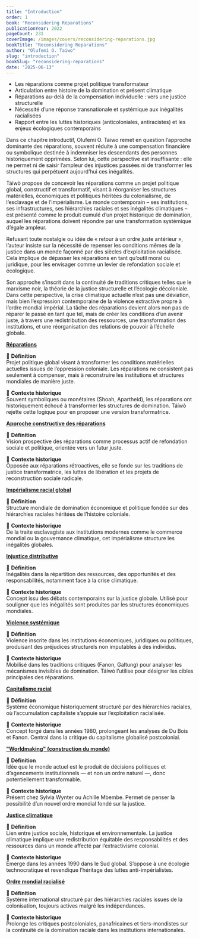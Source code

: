 ```yaml
---
title: "Introduction"
order: 1
book: "Reconsidering Reparations"
publicationYear: 2022
pageCount: 231
coverImage: /images/covers/reconsidering-reparations.jpg
bookTitle: "Reconsidering Reparations"
author: "Olufemi O. Taiwo"
slug: "introduction"
bookSlug: "reconsidering-reparations"
date: "2025-06-13"
---
```


<!--themes:start-->
- Les réparations comme projet politique transformateur
- Articulation entre histoire de la domination et présent climatique
- Réparations au-delà de la compensation individuelle : vers une justice structurelle
- Nécessité d’une réponse transnationale et systémique aux inégalités racialisées
- Rapport entre les luttes historiques (anticoloniales, antiracistes) et les enjeux écologiques contemporains
<!--themes:end-->

<!--summary:start-->
Dans ce chapitre introductif, Olufemi O. Taiwo remet en question l’approche dominante des réparations, souvent réduite à une compensation financière ou symbolique destinée à indemniser les descendants des personnes historiquement opprimées. Selon lui, cette perspective est insuffisante : elle ne permet ni de saisir l’ampleur des injustices passées ni de transformer les structures qui perpétuent aujourd’hui ces inégalités.

Táíwò propose de concevoir les réparations comme un projet politique global, constructif et transformatif, visant à réorganiser les structures matérielles, économiques et politiques héritées du colonialisme, de l’esclavage et de l’impérialisme. Le monde contemporain – ses institutions, ses infrastructures, ses hiérarchies raciales et ses inégalités climatiques – est présenté comme le produit cumulé d’un projet historique de domination, auquel les réparations doivent répondre par une transformation systémique d’égale ampleur.

Refusant toute nostalgie ou idée de « retour à un ordre juste antérieur », l’auteur insiste sur la nécessité de repenser les conditions mêmes de la justice dans un monde façonné par des siècles d’exploitation racialisée. Cela implique de dépasser les réparations en tant qu’outil moral ou juridique, pour les envisager comme un levier de refondation sociale et écologique.

Son approche s’inscrit dans la continuité de traditions critiques telles que le marxisme noir, la théorie de la justice structurelle et l’écologie décoloniale. Dans cette perspective, la crise climatique actuelle n’est pas une déviation, mais bien l’expression contemporaine de la violence extractive propre à l’ordre mondial impérial. La tâche des réparations devient alors non pas de réparer le passé en tant que tel, mais de créer les conditions d’un avenir juste, à travers une redistribution des ressources, une transformation des institutions, et une réorganisation des relations de pouvoir à l’échelle globale.
<!--summary:end-->

<!--concepts:start-->
[**Réparations**](/concepts/reparations)

🔹 **Définition**  
Projet politique global visant à transformer les conditions matérielles actuelles issues de l’oppression coloniale. Les réparations ne consistent pas seulement à compenser, mais à reconstruire les institutions et structures mondiales de manière juste.

🔹 **Contexte historique**  
Souvent symboliques ou monétaires (Shoah, Apartheid), les réparations ont historiquement échoué à transformer les structures de domination. Táíwò rejette cette logique pour en proposer une version transformatrice.

[**Approche constructive des réparations**](/concepts/approche-constructive)

🔹 **Définition**  
Vision prospective des réparations comme processus actif de refondation sociale et politique, orientée vers un futur juste.

🔹 **Contexte historique**  
Opposée aux réparations rétroactives, elle se fonde sur les traditions de justice transformatrice, les luttes de libération et les projets de reconstruction sociale radicale.

[**Impérialisme racial global**](/concepts/imperialisme-racial-global)

🔹 **Définition**  
Structure mondiale de domination économique et politique fondée sur des hiérarchies raciales héritées de l’histoire coloniale.

🔹 **Contexte historique**  
De la traite esclavagiste aux institutions modernes comme le commerce mondial ou la gouvernance climatique, cet impérialisme structure les inégalités globales.

[**Injustice distributive**](/concepts/injustice-distributive)

🔹 **Définition**  
Inégalités dans la répartition des ressources, des opportunités et des responsabilités, notamment face à la crise climatique.

🔹 **Contexte historique**  
Concept issu des débats contemporains sur la justice globale. Utilisé pour souligner que les inégalités sont produites par les structures économiques mondiales.

[**Violence systémique**](/concepts/violence-systemique)

🔹 **Définition**  
Violence inscrite dans les institutions économiques, juridiques ou politiques, produisant des préjudices structurels non imputables à des individus.

🔹 **Contexte historique**  
Mobilisé dans les traditions critiques (Fanon, Galtung) pour analyser les mécanismes invisibles de domination. Táíwò l’utilise pour désigner les cibles principales des réparations.

[**Capitalisme racial**](/concepts/capitalisme-racial)

🔹 **Définition**  
Système économique historiquement structuré par des hiérarchies raciales, où l’accumulation capitaliste s’appuie sur l’exploitation racialisée.

🔹 **Contexte historique**  
Concept forgé dans les années 1980, prolongeant les analyses de Du Bois et Fanon. Central dans la critique du capitalisme globalisé postcolonial.

[**"Worldmaking" (construction du monde)**](/concepts/worldmaking)

🔹 **Définition**  
Idée que le monde actuel est le produit de décisions politiques et d’agencements institutionnels — et non un ordre naturel —, donc potentiellement transformable.

🔹 **Contexte historique**  
Présent chez Sylvia Wynter ou Achille Mbembe. Permet de penser la possibilité d’un nouvel ordre mondial fondé sur la justice.

[**Justice climatique**](/concepts/justice-climatique)

🔹 **Définition**  
Lien entre justice sociale, historique et environnementale. La justice climatique implique une redistribution équitable des responsabilités et des ressources dans un monde affecté par l’extractivisme colonial.

🔹 **Contexte historique**  
Émerge dans les années 1990 dans le Sud global. S’oppose à une écologie technocratique et revendique l’héritage des luttes anti-impérialistes.

[**Ordre mondial racialisé**](/concepts/ordre-mondial-racialise)

🔹 **Définition**  
Système international structuré par des hiérarchies raciales issues de la colonisation, toujours actives malgré les indépendances.

🔹 **Contexte historique**  
Prolonge les critiques postcoloniales, panafricaines et tiers-mondistes sur la continuité de la domination raciale dans les institutions internationales.
<!--concepts:end-->
